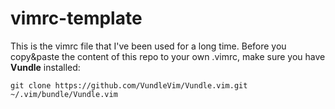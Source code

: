 # vimrc-template
This is the vimrc file that I've been used for a long time. Before you copy&paste the content of this repo to your own .vimrc, make sure you have **Vundle** installed:

```
git clone https://github.com/VundleVim/Vundle.vim.git ~/.vim/bundle/Vundle.vim
```
